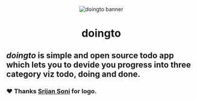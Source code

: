 <p align="center">
    <img src="https://doingto.live/images/ogimage.png" alt="doingto banner">
</p>

<h1 align="center">doingto</h1>

## ***doingto*** is simple and open source todo app which lets you to devide you progress into three category viz todo, doing and done.

### ❤️ Thanks [Srijan Soni](https://github.com/srijan0412) for logo.